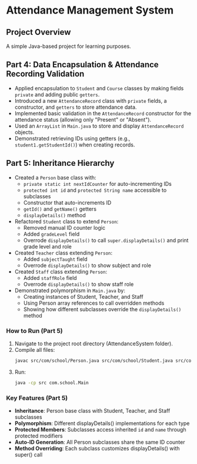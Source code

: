 # Attendance Management System

## Project Overview
A simple Java-based project for learning purposes.

## Part 4: Data Encapsulation & Attendance Recording Validation
- Applied encapsulation to `Student` and `Course` classes by making fields `private` and adding public `getters`.
- Introduced a new `AttendanceRecord` class with `private` fields, a constructor, and `getters` to store attendance data.
- Implemented basic validation in the `AttendanceRecord` constructor for the attendance status (allowing only "Present" or "Absent").
- Used an `ArrayList` in `Main.java` to store and display `AttendanceRecord` objects.
- Demonstrated retrieving IDs using getters (e.g., `student1.getStudentId()`) when creating records.

## Part 5: Inheritance Hierarchy
- Created a `Person` base class with:
  - `private static int nextIdCounter` for auto-incrementing IDs
  - `protected int id` and `protected String name` accessible to subclasses
  - Constructor that auto-increments ID
  - `getId()` and `getName()` getters
  - `displayDetails()` method
- Refactored `Student` class to extend `Person`:
  - Removed manual ID counter logic
  - Added `gradeLevel` field
  - Overrode `displayDetails()` to call `super.displayDetails()` and print grade level and role
- Created `Teacher` class extending `Person`:
  - Added `subjectTaught` field
  - Overrode `displayDetails()` to show subject and role
- Created `Staff` class extending `Person`:
  - Added `staffRole` field
  - Overrode `displayDetails()` to show staff role
- Demonstrated polymorphism in `Main.java` by:
  - Creating instances of Student, Teacher, and Staff
  - Using Person array references to call overridden methods
  - Showing how different subclasses override the `displayDetails()` method

### How to Run (Part 5)
1. Navigate to the project root directory (AttendanceSystem folder).
2. Compile all files:
   ```bash
   javac src/com/school/Person.java src/com/school/Student.java src/com/school/Teacher.java src/com/school/Staff.java src/com/school/Course.java src/com/school/AttendanceRecord.java src/com/school/Main.java
   ```
3. Run:
   ```bash
   java -cp src com.school.Main
   ```

### Key Features (Part 5)
- **Inheritance**: Person base class with Student, Teacher, and Staff subclasses
- **Polymorphism**: Different displayDetails() implementations for each type
- **Protected Members**: Subclasses access inherited `id` and `name` through protected modifiers
- **Auto-ID Generation**: All Person subclasses share the same ID counter
- **Method Overriding**: Each subclass customizes displayDetails() with super() call